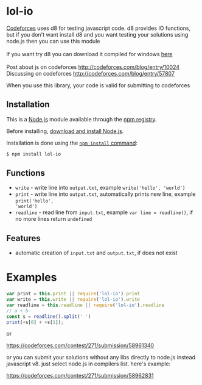 # lol-io

<a href="codefores.ru">Codeforces</a> uses d8 for testing javascript code. d8 provides IO functions, but if you don't want install d8 and you want testing your solutions using node.js then you can use this module<br><br>
If you want try d8 you can download it compiled for windows <a href="http://assets.codeforces.com/files/v8-3.32.0.7z">here</a><br><br>
Post about js on codeforces http://codeforces.com/blog/entry/10024<br>
Discussing on codeforces http://codeforces.com/blog/entry/57807

When you use this library, your code is valid for submitting to codeforces

## Installation

This is a [Node.js](https://nodejs.org/en/) module available through the
[npm registry](https://www.npmjs.com/).

Before installing, [download and install Node.js](https://nodejs.org/en/download/).

Installation is done using the
[`npm install` command](https://docs.npmjs.com/getting-started/installing-npm-packages-locally):

```bash
$ npm install lol-io
```

## Functions
- <code>write</code> - write line into <code>output.txt</code>, example <code>write('hello', 'world')</code>
- <code>print</code> - write line into <code>output.txt</code>, automatically prints new line, example <code>print('hello', 'world')</code>
- <code>readline</code> - read line from <code>input.txt</code>, example <code>var line = readline()</code>, if no more lines return <code>undefined</code>

## Features 
- automatic creation of <code>input.txt</code> and <code>output.txt</code>, if does not exist


# Examples

```js
var print = this.print || require('lol-io').print
var write = this.write || require('lol-io').write
var readline = this.readline || require('lol-io').readline
// a + b
const s = readline().split(' ')
print(+s[0] + +s[1]);
```

or

https://codeforces.com/contest/271/submission/58961340

or you can submit your solutions without any libs directly to node.js instead javascript v8. just select node.js in compilers list. here's example:

https://codeforces.com/contest/271/submission/58962831
